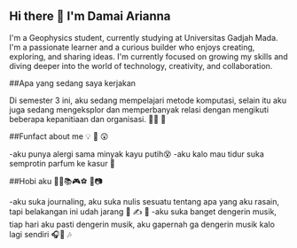 ## Hi there 👋 I'm Damai Arianna

I'm a Geophysics student, currently studying at Universitas Gadjah Mada. I'm a passionate learner and a curious builder who enjoys creating, exploring, and sharing ideas. I'm currently focused on growing my skills and diving deeper into the world of technology, creativity, and collaboration.

##Apa yang sedang saya kerjakan 

Di semester 3 ini, aku sedang mempelajari metode komputasi, selain itu aku juga sedang mengeksplor dan memperbanyak relasi dengan mengikuti beberapa kepanitiaan dan organisasi. 👥🤝 🏢


##Funfact about me 💡 🤔 😲

-aku punya alergi sama minyak kayu putih😵
-aku kalo mau tidur suka semprotin parfum ke kasur 🥰


##Hobi aku 🎨🎶📚🎮⚽ 🏸📷 

-aku suka journaling, aku suka nulis sesuatu tentang apa yang aku rasain, tapi belakangan ini udah jarang 📖 ✍️ 📓
-aku suka banget dengerin musik, tiap hari aku pasti dengerin musik, aku gapernah ga dengerin musik kalo lagi sendiri 🎧🎸 🎶
